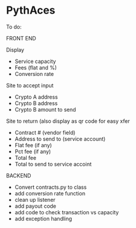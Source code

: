 # PythAces

To do:

FRONT END

Display 
- Service capacity
- Fees (flat and %)
- Conversion rate 

Site to accept input
- Crypto A address
- Crypto B address
- Crypto B amount to send
   
   
Site to return (also display as qr code for easy xfer
- Contract # (vendor field)
- Address to send to (service account)
- Flat fee (if any)
- Pct fee (if any)
- Total fee
- Total to send to service accoint

BACKEND

- Convert contracts.py to class
- add conversion rate function
- clean up listener
- add payout code
- add code to check transaction vs capacity
- add exception handling
